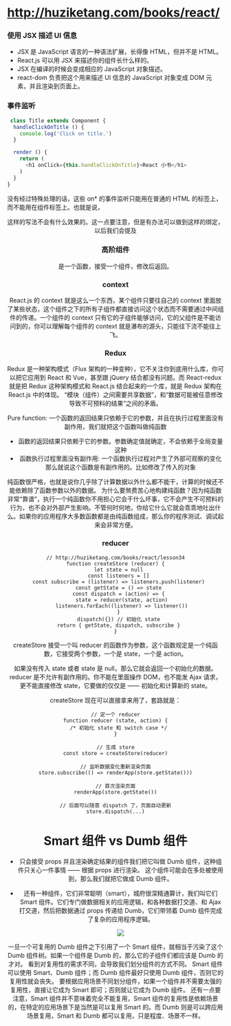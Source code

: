# http://huziketang.com/books/react/


### 使用 JSX 描述 UI 信息
- JSX 是 JavaScript 语言的一种语法扩展，长得像 HTML，但并不是 HTML。
- React.js 可以用 JSX 来描述你的组件长什么样的。
- JSX 在编译的时候会变成相应的 JavaScript 对象描述。
- react-dom 负责把这个用来描述 UI 信息的 JavaScript 对象变成 DOM 元素，并且渲染到页面上。

### 事件监听

```js
 class Title extends Component {
  handleClickOnTitle () {
    console.log('Click on title.')
  }

  render () {
    return (
      <h1 onClick={this.handleClickOnTitle}>React 小书</h1>
    )
  }
}
```

没有经过特殊处理的话，这些 on* 的事件监听只能用在普通的 HTML 的标签上，而不能用在组件标签上。也就是说，<Header onClick={…} /> 这样的写法不会有什么效果的。这一点要注意，但是有办法可以做到这样的绑定，以后我们会提及

### 高阶组件
是一个函数，接受一个组件，修改后返回。

### context

React.js 的 context 就是这么一个东西，某个组件只要往自己的 context 里面放了某些状态，这个组件之下的所有子组件都直接访问这个状态而不需要通过中间组件的传递。一个组件的 context 只有它的子组件能够访问，它的父组件是不能访问到的，你可以理解每个组件的 context 就是瀑布的源头，只能往下流不能往上飞。

### Redux

Redux 是一种架构模式（Flux 架构的一种变种），它不关注你到底用什么库，你可以把它应用到 React 和 Vue，甚至跟 jQuery 结合都没有问题。而 React-redux 就是把 Redux 这种架构模式和 React.js 结合起来的一个库，就是 Redux 架构在 React.js 中的体现。
“模块（组件）之间需要共享数据”，和“数据可能被任意修改导致不可预料的结果”之间的矛盾。

Pure function: 一个函数的返回结果只依赖于它的参数，并且在执行过程里面没有副作用，我们就把这个函数叫做纯函数
- 函数的返回结果只依赖于它的参数。参数确定值就确定，不会依赖于全局变量这种
- 函数执行过程里面没有副作用: 一个函数执行过程对产生了外部可观察的变化那么就说这个函数是有副作用的。比如修改了传入的对象

纯函数很严格，也就是说你几乎除了计算数据以外什么都不能干，计算的时候还不能依赖除了函数参数以外的数据。
为什么要煞费苦心地构建纯函数？因为纯函数非常“靠谱”，执行一个纯函数你不用担心它会干什么坏事，它不会产生不可预料的行为，也不会对外部产生影响。不管何时何地，你给它什么它就会乖乖地吐出什么。如果你的应用程序大多数函数都是由纯函数组成，那么你的程序测试、调试起来会非常方便。


### reducer

```
// http://huziketang.com/books/react/lesson34
function createStore (reducer) {
  let state = null
  const listeners = []
  const subscribe = (listener) => listeners.push(listener)
  const getState = () => state
  const dispatch = (action) => {
    state = reducer(state, action)
    listeners.forEach((listener) => listener())
  }
  dispatch({}) // 初始化 state
  return { getState, dispatch, subscribe }
}
```

createStore 接受一个叫 reducer 的函数作为参数，这个函数规定是一个纯函数，它接受两个参数，一个是 state，一个是 action。

如果没有传入 state 或者 state 是 null，那么它就会返回一个初始化的数据。
reducer 是不允许有副作用的。你不能在里面操作 DOM，也不能发 Ajax 请求，更不能直接修改 state，它要做的仅仅是 —— 初始化和计算新的 state。

createStore 现在可以直接拿来用了，套路就是：

```
// 定一个 reducer
function reducer (state, action) {
  /* 初始化 state 和 switch case */
}

// 生成 store
const store = createStore(reducer)

// 监听数据变化重新渲染页面
store.subscribe(() => renderApp(store.getState()))

// 首次渲染页面
renderApp(store.getState())

// 后面可以随意 dispatch 了，页面自动更新
store.dispatch(...)
```


# Smart 组件 vs Dumb 组件

- 只会接受 props 并且渲染确定结果的组件我们把它叫做 Dumb 组件，这种组件只关心一件事情 —— 根据 props 进行渲染。 这个组件可能会在多处被使用到，那么我们就把它做成 Dumb 组件。
- 还有一种组件，它们非常聪明（smart），城府很深精通算计，我们叫它们 Smart 组件。它们专门做数据相关的应用逻辑，和各种数据打交道、和 Ajax 打交道，然后把数据通过 props 传递给 Dumb，它们带领着 Dumb 组件完成了复杂的应用程序逻辑。

  ![](http://huzidaha.github.io/static/assets/img/posts/25608378-BE07-4050-88B1-72025085875A.png)

一旦一个可复用的 Dumb 组件之下引用了一个 Smart 组件，就相当于污染了这个 Dumb 组件树。如果一个组件是 Dumb 的，那么它的子组件们都应该是 Dumb 的才对。
看到对复用性的需求不同，会导致我们划分组件的方式不同。
Smart 组件可以使用 Smart、Dumb 组件；而 Dumb 组件最好只使用 Dumb 组件，否则它的复用性就会丧失。
要根据应用场景不同划分组件，如果一个组件并不需要太强的复用性，直接让它成为 Smart 即可；否则就让它成为 Dumb 组件。
还有一点要注意，Smart 组件并不意味着完全不能复用，Smart 组件的复用性是依赖场景的，在特定的应用场景下是当然是可以复用 Smart 的。而 Dumb 则是可以跨应用场景复用，Smart 和 Dumb 都可以复用，只是程度、场景不一样。
